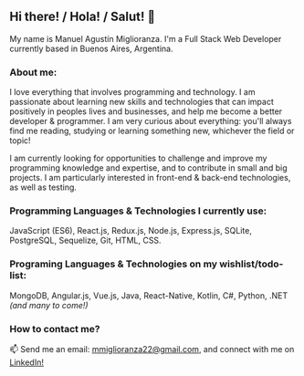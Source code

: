 ## Hi there! / Hola! / Salut! 👋

My name is Manuel Agustín Miglioranza. I'm a Full Stack Web Developer currently based in Buenos Aires, Argentina.

### About me:

I love everything that involves programming and technology. I am passionate about learning new skills and technologies that can impact positively in peoples lives and businesses, and help me become a better developer & programmer. I am very curious about everything: you'll always find me reading, studying or learning something new, whichever the field or topic!

I am currently looking for opportunities to challenge and improve my programming knowledge and expertise, and to contribute in small and big projects. I am particularly interested in front-end & back-end technologies, as well as testing.

### Programming Languages & Technologies I currently use:

JavaScript (ES6), React.js, Redux.js, Node.js, Express.js, SQLite, PostgreSQL, Sequelize, Git, HTML, CSS.


### Programing Languages & Technologies on my wishlist/todo-list:

MongoDB, Angular.js, Vue.js, Java, React-Native, Kotlin, C#, Python, .NET *(and many to come!)*

### How to contact me?

📫 Send me an email: mmiglioranza22@gmail.com, and connect with me on [LinkedIn!](https://www.linkedin.com/in/manuel-miglioranza-arg?lipi=urn%3Ali%3Apage%3Ad_flagship3_profile_view_base_contact_details%3BLveXbnk%2FR9qadzMfiI%2Fj0g%3D%3D)

